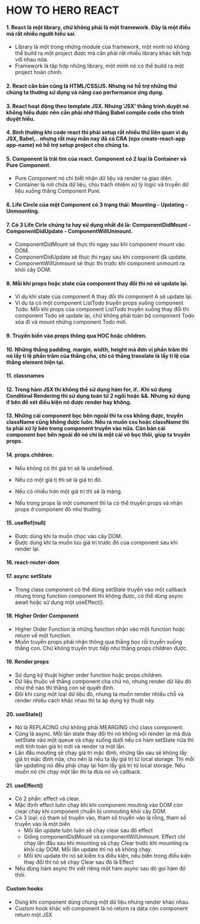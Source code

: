 # HOW TO HERO REACT

#### 1. React là một library, chứ không phải là một framework. Đây là một điều mà rất nhiều người hiểu sai.
- Library là một trong những module của framework, một mình nó không thể build ra một project được mà cần phải rất nhiều library khác kết hợp với nhau nữa.
- Framework là tập hợp những library, một mình nó có thể build ra một project hoàn chỉnh.

#### 2. React căn bản cũng là HTML/CSS/JS. Nhưng nó hỗ trợ những thứ chúng ta thường sử dụng và nâng cao performance ứng dụng.

#### 3. React hoạt động theo template JSX. Nhưng 'JSX' thằng trình duyệt nó không hiểu được nên cần phải nhờ thằng Babel compile code cho trình duyệt hiểu.

#### 4. Bình thường khi code react thì phải setup rất nhiều thứ liên quan ví dụ JSX, Babel,.. nhưng rất may mắn nay đã có CRA (npx create-react-app app-name) nó hỗ trợ setup project cho chúng ta.

#### 5. Component là trái tim của react. Component có 2 loại là Container và Pure Component.
- Pure Component nó chỉ biết nhận dữ liệu và render ra giao diện. 
- Container là nơi chứa dữ liệu, chịu trách nhiệm xử lý logic và truyền dữ liệu xuống thằng Component Pure.

#### 6. Life Circle của một Component có 3 trạng thái: Mounting - Updating - Unmounting.

#### 7. Có 3 Life Cirle chúng ta hay sử dụng nhất đó là: ComponentDidMount - ComponentDidUpdate - ComponentWillUnmount.
- ComponentDidMount sẽ thực thi ngay sau khi component mount vào DOM.
- ComponentDidUpdate sẽ thực thi ngay sau khi component đã update.
- ComponentWillUnmount sẽ thực thi trước khi component unmount ra khỏi cây DOM.

#### 8. Mỗi khi props hoặc state của component thay đổi thì nó sẽ update lại.
- Ví dụ khi state của component A thay đổi thì component A sẽ update lại.  
- Ví dụ ta có một component ListTodo truyền props xuống component Todo. Mỗi khi props của component ListTodo truyền xuống thay đổi thì component Todo sẽ update lại, chứ không phải toàn bộ component Todo xóa đi và mount những component Todo mới.

#### 9. Truyền biến vào props thông qua HOC hoặc children.

#### 10. Những thằng padding, margin, width, height mà đơn vị phần trăm thì nó lấy tỉ lệ phần trăm của thằng cha, chỉ có thằng translate là lấy tỉ lệ của thằng element hiện tại.

#### 11. classnames 

#### 12. Trong hàm JSX thì không thể sử dụng hàm for, if.. Khi sử dụng Conditinal Rendering thì sử dụng toán tử 2 ngôi hoặc &&. Nhưng sử dụng if bên để xét điều kiện nó được render hay không. 

#### 13. Những cái component bọc bên ngoài thì ta css không được, truyền className cũng không được luôn. Nếu ra muốn css hoặc className thì ta phải xử lý bên trong component truyền vào nữa. Căn bản cái component bọc bên ngoài đó nó chỉ là một cái vỏ bọc thôi, giúp ta truyền props.

#### 14. props.children. 
- Nếu không có thì giá trị sẽ là undefined.
- Nếu có một giá tị thì sẽ là giá trị đó. 
- Nếu có nhiều hơn một giá trị thì sẽ là mảng.

- Nếu trong props là một comonent thì ta có thể truyền props và nhận props ở component đó như thường.

#### 15. useRef(null)
- Được dùng khi ta muốn chọc vào cây DOM.
- Được dùng khi ta muốn lưu giá trị trước đó của component sau khi render lại.

#### 16. react-router-dom

#### 17. async setState
- Trong class component có thể dùng setState truyền vào một callback nhưng trong function component thì không được, có thể dùng async await hoặc sử dụng một useEffect().

#### 18. Higher Order Component
- Higher Order Function là những function nhận vào một function hoặc return về một function.
- Muốn truyền props phải nhận thông qua thằng bọc rồi truyền xuống thằng con. Chứ không truyền trực tiếp như thằng props children được.

#### 19. Render props
- Sử dụng kỹ thuật higher order function hoặc props.children.
- Dữ liệu thuộc về thằng component cha chứ nó, nhưng render dữ liệu đó như thế nào thì thằng con sẽ quyết đinh.
- Đôi khi cùng một loại dữ liệu đó, nhưng ta muốn render nhiều chỗ và render nhiều cách khác nhau thì ta áp dụng kỹ thuật này. 

#### 20. useState()
- Nó là REPLACING chứ không phải MEARGING chứ class component.
- Cũng là async. Mỗi lần state thay đổi thì nó không vội render lại mà đưa setState vào một queue và chạy xuống dưới nếu có hàm setState nữa thì mới tính toán giá trị mới và render ra một lần.
- Lần đầu mouting sẽ chạy giá trị mặc định, những lần sau sẽ không lấy giá trị mặc định nữa, cho nên là nếu ta lấy giá trị từ local storage. Thì mỗi lần updating nó đều phải chạy lại hàm lấy giá trị từ local storage. Nếu muốn nó chỉ chạy một lần thì ta đưa nó vô callback.


#### 21. useEffect()
- Có 2 phần: effect và clear.
- Mặc định effect luôn chạy khi khi component mouting vào DOM còn clear chạy khi component chuẩn bị unmouting khỏi cây DOM.
- Có 3 loại: có tham số truyền vào, tham số truyền vào là rỗng, tham số truyền vào là một biến
    - Mỗi lần update luôn luôn sẽ chạy clear sau đó effect
    - Giống componentDidMount và componentWilUnmount. Effect chỉ chạy lần đầu sau khi mounting và chạy Clear trước khi mounting ra khỏi cây DOM. Mỗi lần update thì nó sẽ không chạy.
    - Mỗi khi update thì nó sẽ kiểm tra điều kiện, nếu biến trong điều kiện thay đổi thì nó sẽ chạy Clear sau đó là Effect
- Nếu dùng hàm async thì viết riêng một hàm async sau dó gọi hàm đó thôi.
#### Custom hooks
- Dùng khi component dùng chung một dữ liệu nhưng render khác nhau.
- Custom hook khác với component là nó return ra data còn component return một JSX